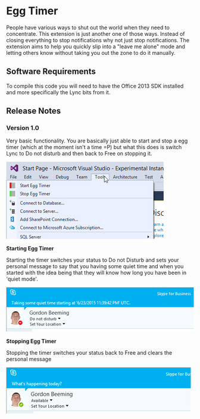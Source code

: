 # Egg Timer

People have various ways to shut out the world when they need to concentrate. This extension is just another one of those ways. Instead of closing everything to stop notifications why not just stop notifications. The extension aims to help you quickly slip into a "leave me alone" mode and letting others know without taking you out the zone to do it manually.

## Software Requirements

To compile this code you will need to have the Office 2013 SDK installed and more specifically the Lync bits from it.

## Release Notes

### Version 1.0

Very basic functionality. You are basically just able to start and stop a egg timer (which at the moment isn't a time =P) but what this does is switch Lync to Do not disturb and then back to Free on stopping it.

![Visual Studio Egg Timer Commands](images/0001.png)

**Starting Egg Timer**

Starting the timer switches your status to Do not Disturb and sets your personal message to say that you having some quiet time and when you started with the idea being that they will know how long you have been in 'quiet mode'.

![Start Egg Timer](images/0002.png)

**Stopping Egg Timer**

Stopping the timer switches your status back to Free and clears the personal message

![Start Egg Timer](images/0003.png)
